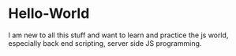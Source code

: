 # Hello-World

I am new to all this stuff and want to learn and practice the js world, especially back end scripting, server side JS programming.

